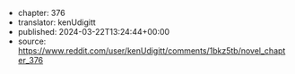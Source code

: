 - chapter: 376
- translator: kenUdigitt
- published: 2024-03-22T13:24:44+00:00
- source: https://www.reddit.com/user/kenUdigitt/comments/1bkz5tb/novel_chapter_376

